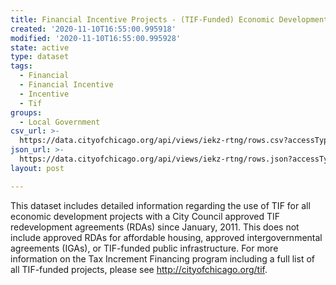 ```yaml
---
title: Financial Incentive Projects - (TIF-Funded) Economic Development
created: '2020-11-10T16:55:00.995918'
modified: '2020-11-10T16:55:00.995928'
state: active
type: dataset
tags:
  - Financial
  - Financial Incentive
  - Incentive
  - Tif
groups:
  - Local Government
csv_url: >-
  https://data.cityofchicago.org/api/views/iekz-rtng/rows.csv?accessType=DOWNLOAD
json_url: >-
  https://data.cityofchicago.org/api/views/iekz-rtng/rows.json?accessType=DOWNLOAD
layout: post

---
```

This dataset includes detailed information regarding the use of TIF for all economic development projects with a City Council approved TIF redevelopment agreements (RDAs) since January, 2011. This does not include approved RDAs for affordable housing, approved intergovernmental agreements (IGAs), or TIF-funded public infrastructure.  For more information on the Tax Increment Financing program including a full list of all TIF-funded projects, please see http://cityofchicago.org/tif.
